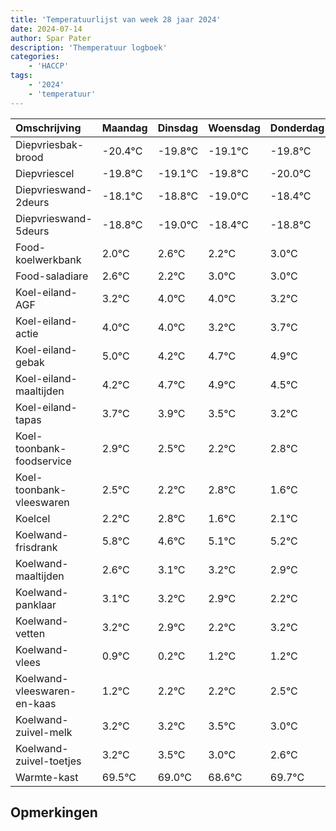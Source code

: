 ```yaml
---
title: 'Temperatuurlijst van week 28 jaar 2024'
date: 2024-07-14
author: Spar Pater
description: 'Themperatuur logboek'
categories:
    - 'HACCP'
tags:
    - '2024'
    - 'temperatuur'
---
```

|Omschrijving|Maandag|Dinsdag|Woensdag|Donderdag|Vrijdag|Zaterdag|Zondag|
|:---|:---|:---|:---|:---|:---|:---|:---|
|Diepvriesbak-brood|-20.4°C|-19.8°C|-19.1°C|-19.8°C|-20.0°C|-19.4°C|-19.8°C|
|Diepvriescel|-19.8°C|-19.1°C|-19.8°C|-20.0°C|-19.4°C|-19.8°C|-19.0°C|
|Diepvrieswand-2deurs|-18.1°C|-18.8°C|-19.0°C|-18.4°C|-18.8°C|-18.0°C|-18.0°C|
|Diepvrieswand-5deurs|-18.8°C|-19.0°C|-18.4°C|-18.8°C|-18.0°C|-18.0°C|-18.8°C|
|Food-koelwerkbank|2.0°C|2.6°C|2.2°C|3.0°C|3.0°C|2.2°C|2.7°C|
|Food-saladiare|2.6°C|2.2°C|3.0°C|3.0°C|2.2°C|2.7°C|2.9°C|
|Koel-eiland-AGF|3.2°C|4.0°C|4.0°C|3.2°C|3.7°C|3.9°C|3.5°C|
|Koel-eiland-actie|4.0°C|4.0°C|3.2°C|3.7°C|3.9°C|3.5°C|3.2°C|
|Koel-eiland-gebak|5.0°C|4.2°C|4.7°C|4.9°C|4.5°C|4.2°C|4.8°C|
|Koel-eiland-maaltijden|4.2°C|4.7°C|4.9°C|4.5°C|4.2°C|4.8°C|3.6°C|
|Koel-eiland-tapas|3.7°C|3.9°C|3.5°C|3.2°C|3.8°C|2.6°C|3.1°C|
|Koel-toonbank-foodservice|2.9°C|2.5°C|2.2°C|2.8°C|1.6°C|2.1°C|2.2°C|
|Koel-toonbank-vleeswaren|2.5°C|2.2°C|2.8°C|1.6°C|2.1°C|2.2°C|1.9°C|
|Koelcel|2.2°C|2.8°C|1.6°C|2.1°C|2.2°C|1.9°C|1.2°C|
|Koelwand-frisdrank|5.8°C|4.6°C|5.1°C|5.2°C|4.9°C|4.2°C|5.2°C|
|Koelwand-maaltijden|2.6°C|3.1°C|3.2°C|2.9°C|2.2°C|3.2°C|3.2°C|
|Koelwand-panklaar|3.1°C|3.2°C|2.9°C|2.2°C|3.2°C|3.2°C|3.5°C|
|Koelwand-vetten|3.2°C|2.9°C|2.2°C|3.2°C|3.2°C|3.5°C|3.0°C|
|Koelwand-vlees|0.9°C|0.2°C|1.2°C|1.2°C|1.5°C|1.0°C|0.6°C|
|Koelwand-vleeswaren-en-kaas|1.2°C|2.2°C|2.2°C|2.5°C|2.0°C|1.6°C|2.7°C|
|Koelwand-zuivel-melk|3.2°C|3.2°C|3.5°C|3.0°C|2.6°C|3.7°C|2.5°C|
|Koelwand-zuivel-toetjes|3.2°C|3.5°C|3.0°C|2.6°C|3.7°C|2.5°C|3.2°C|
|Warmte-kast|69.5°C|69.0°C|68.6°C|69.7°C|68.5°C|69.2°C|69.7°C|

## Opmerkingen


